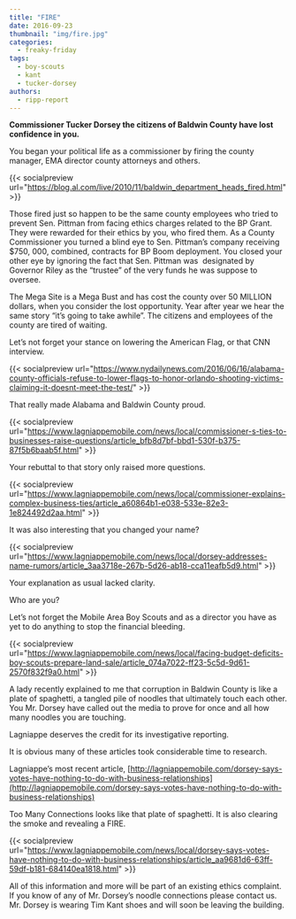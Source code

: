 ```yaml
---
title: "FIRE"
date: 2016-09-23
thumbnail: "img/fire.jpg"
categories: 
  - freaky-friday
tags: 
  - boy-scouts
  - kant
  - tucker-dorsey
authors: 
  - ripp-report
---
```


**Commissioner Tucker Dorsey the citizens of Baldwin County have lost confidence in you.**

You began your political life as a commissioner by firing the county manager, EMA director county attorneys and others.

{{< socialpreview url="https://blog.al.com/live/2010/11/baldwin_department_heads_fired.html" >}}

Those fired just so happen to be the same county employees who tried to prevent Sen. Pittman from facing ethics charges related to the BP Grant. They were rewarded for their ethics by you, who fired them. As a County Commissioner you turned a blind eye to Sen. Pittman’s company receiving $750, 000, combined, contracts for BP Boom deployment. You closed your other eye by ignoring the fact that Sen. Pittman was  designated by Governor Riley as the “trustee” of the very funds he was suppose to oversee.

The Mega Site is a Mega Bust and has cost the county over 50 MILLION dollars, when you consider the lost opportunity. Year after year we hear the same story “it’s going to take awhile”. The citizens and employees of the county are tired of waiting.

Let’s not forget your stance on lowering the American Flag, or that CNN interview.

{{< socialpreview url="https://www.nydailynews.com/2016/06/16/alabama-county-officials-refuse-to-lower-flags-to-honor-orlando-shooting-victims-claiming-it-doesnt-meet-the-test/" >}}

That really made Alabama and Baldwin County proud.

{{< socialpreview url="https://www.lagniappemobile.com/news/local/commissioner-s-ties-to-businesses-raise-questions/article_bfb8d7bf-bbd1-530f-b375-87f5b6baab5f.html" >}}

Your rebuttal to that story only raised more questions.

{{< socialpreview url="https://www.lagniappemobile.com/news/local/commissioner-explains-complex-business-ties/article_a60864b1-e038-533e-82e3-1e824492d2aa.html" >}}

It was also interesting that you changed your name?

{{< socialpreview url="https://www.lagniappemobile.com/news/local/dorsey-addresses-name-rumors/article_3aa3718e-267b-5d26-ab18-cca11eafb5d9.html" >}}

Your explanation as usual lacked clarity.

Who are you?

Let’s not forget the Mobile Area Boy Scouts and as a director you have as yet to do anything to stop the financial bleeding.

{{< socialpreview url="https://www.lagniappemobile.com/news/local/facing-budget-deficits-boy-scouts-prepare-land-sale/article_074a7022-ff23-5c5d-9d61-2570f832f9a0.html" >}}

A lady recently explained to me that corruption in Baldwin County is like a plate of spaghetti, a tangled pile of noodles that ultimately touch each other. You Mr. Dorsey have called out the media to prove for once and all how many noodles you are touching.

Lagniappe deserves the credit for its investigative reporting.

It is obvious many of these articles took considerable time to research.

Lagniappe’s most recent article, [http://lagniappemobile.com/dorsey-says-votes-have-nothing-to-do-with-business-relationships](http://lagniappemobile.com/dorsey-says-votes-have-nothing-to-do-with-business-relationships)

Too Many Connections looks like that plate of spaghetti. It is also clearing the smoke and revealing a FIRE.

{{< socialpreview url="https://www.lagniappemobile.com/news/local/dorsey-says-votes-have-nothing-to-do-with-business-relationships/article_aa9681d6-63ff-59df-b181-684140ea1818.html" >}}


All of this information and more will be part of an existing ethics complaint. If you know of any of Mr. Dorsey’s noodle connections please contact us. Mr. Dorsey is wearing Tim Kant shoes and will soon be leaving the building.
